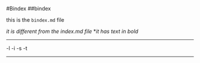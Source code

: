 #Bindex
##bindex


this is the `bindex.md` file

*it is different from the index.md file*
**it has text in bold*

---
-l
-i
-s
-t
***
